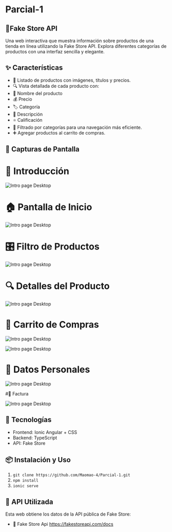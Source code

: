 # Parcial-1

## 🏪Fake Store API
Una web interactiva que muestra información sobre productos de una tienda en línea utilizando la Fake Store API. Explora diferentes categorías de productos con una interfaz sencilla y elegante.

## ✨ Características
- 🛒 Listado de productos con imágenes, títulos y precios.
- 🔍 Vista detallada de cada producto con:
- 📌 Nombre del producto
- 💰 Precio
- 🏷️ Categoría
- 📝 Descripción
- ⭐ Calificación
- 📂 Filtrado por categorías para una navegación más eficiente.
- ➕ Agregar productos al carrito de compras.

## 📸 Capturas de Pantalla

# 🚀 Introducción

![Intro page Desktop](https://cdn.discordapp.com/attachments/1029508463392464936/1346688049597124700/image.png?ex=67c9187b&is=67c7c6fb&hm=a9edd70f7bdfe4d7ba3a686c0bea7ff6301fce1eb326ceb85b8834a8266fd168&)

# 🏠 Pantalla de Inicio

![Intro page Desktop](https://cdn.discordapp.com/attachments/1029508463392464936/1346688849837031494/image.png?ex=67c9193a&is=67c7c7ba&hm=dca99603b12fffe6dc5cae2fe4fadc2d73421bdbe3c19338cd984f1b46482daa&)

# 🎛️ Filtro de Productos

![Intro page Desktop](https://cdn.discordapp.com/attachments/1029508463392464936/1346688981961801798/image.png?ex=67c91959&is=67c7c7d9&hm=a6db1e5d4453527a08137ff4b0396afbe1875cba9ff2ab8a79ba71e20a8e98b3&)

# 🔍 Detalles del Producto

![Intro page Desktop](https://cdn.discordapp.com/attachments/1029508463392464936/1346689047430565938/image.png?ex=67c91969&is=67c7c7e9&hm=c59ca6467074295e313be87abb316d4ffb01cc701c05e8609f38e8b9d54f286b&)

# 🛒 Carrito de Compras

![Intro page Desktop](https://cdn.discordapp.com/attachments/1029508463392464936/1346689109837484032/image.png?ex=67c91978&is=67c7c7f8&hm=bfe57d7a12d83c7da91468f503e1b0ab2a0e269200ce594f2403f482a6e4d2e8&)

![Intro page Desktop](https://cdn.discordapp.com/attachments/1029508463392464936/1346689166456520844/image.png?ex=67c91985&is=67c7c805&hm=6c7631f5a486eb0d24a2a7fa7a7427c5d5b308203ed556fe5ec351620a089b43&)

# 👤 Datos Personales

![Intro page Desktop](https://cdn.discordapp.com/attachments/1029508463392464936/1346689263063928923/image.png?ex=67c9199c&is=67c7c81c&hm=e455f184c2389886544d59329afc5a4c4a9503c4fce08e02463f54581bdc8679&)

#🧾 Factura

![Intro page Desktop](https://cdn.discordapp.com/attachments/1029508463392464936/1346690292291600405/image.png?ex=67c91a91&is=67c7c911&hm=9f5dddc077ea7570a73e3a1d55f9b8f9450b6f3dd7940c0184dac2883d7ff24d&)

## 🚀 Tecnologías
- Frontend: Ionic Angular + CSS
- Backend: TypeScript
- API: Fake Store

## 📦 Instalación y Uso
1. ```git clone https://github.com/Maomao-4/Parcial-1.git```
2. ```npm install ```
3. ```ionic serve```
  
## 📡 API Utilizada
Esta web obtiene los datos de la API pública de Fake Store:
- 🔗 Fake Store Api https://fakestoreapi.com/docs

